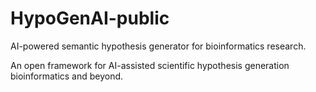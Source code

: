 # HypoGenAI-public
AI-powered semantic hypothesis generator for bioinformatics research.

An open framework for AI-assisted scientific hypothesis generation bioinformatics and beyond.
